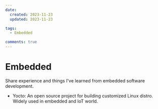 ```yaml
---
date:
  created: 2023-11-23
  updated: 2023-11-23

tags:
  - Embedded

comments: true
---
```

# Embedded

Share experience and things I've learned from embedded software development.

- Yocto: An open source project for building customized Linux distro. Widely used in embedded and IoT world.